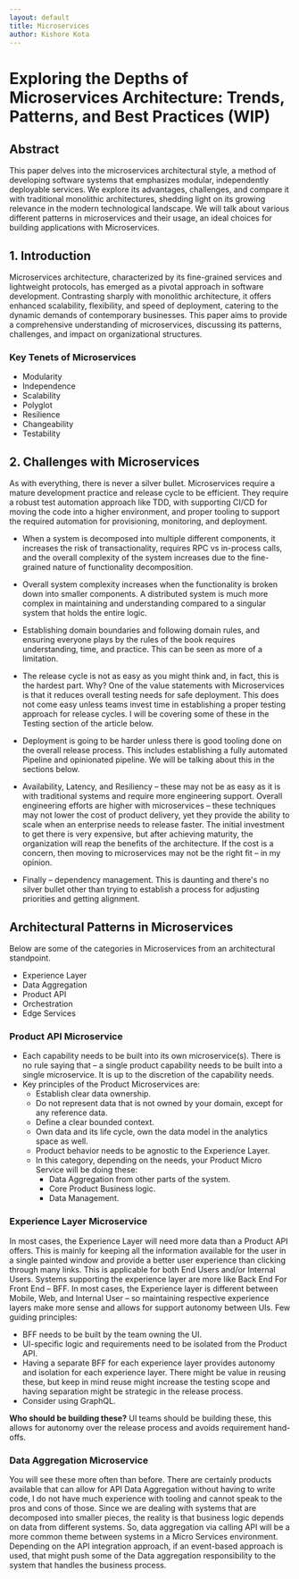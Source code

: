 ```yaml
---
layout: default
title: Microservices
author: Kishore Kota
---
```


# Exploring the Depths of Microservices Architecture: Trends, Patterns, and Best Practices (WIP)

## Abstract
This paper delves into the microservices architectural style, a method of developing software systems that emphasizes modular, independently deployable services. We explore its advantages, challenges, and compare it with traditional monolithic architectures, shedding light on its growing relevance in the modern technological landscape. We will talk about various different patterns in microservices and their usage, an ideal choices for building applications with Microservices.

## 1. Introduction
Microservices architecture, characterized by its fine-grained services and lightweight protocols, has emerged as a pivotal approach in software development. Contrasting sharply with monolithic architecture, it offers enhanced scalability, flexibility, and speed of deployment, catering to the dynamic demands of contemporary businesses. This paper aims to provide a comprehensive understanding of microservices, discussing its patterns, challenges, and impact on organizational structures.

### Key Tenets of Microservices

- Modularity
- Independence
- Scalability
- Polyglot 
- Resilience
- Changeability
- Testability

## 2. Challenges with Microservices

As with everything, there is never a silver bullet. Microservices require a mature development practice and release cycle to be efficient. They require a robust test automation approach like TDD, with supporting CI/CD for moving the code into a higher environment, and proper tooling to support the required automation for provisioning, monitoring, and deployment. 

- When a system is decomposed into multiple different components, it increases the risk of transactionality, requires RPC vs in-process calls, and the overall complexity of the system increases due to the fine-grained nature of functionality decomposition.

- Overall system complexity increases when the functionality is broken down into smaller components. A distributed system is much more complex in maintaining and understanding compared to a singular system that holds the entire logic.

- Establishing domain boundaries and following domain rules, and ensuring everyone plays by the rules of the book requires understanding, time, and practice. This can be seen as more of a limitation.

- The release cycle is not as easy as you might think and, in fact, this is the hardest part. Why? One of the value statements with Microservices is that it reduces overall testing needs for safe deployment. This does not come easy unless teams invest time in establishing a proper testing approach for release cycles. I will be covering some of these in the Testing section of the article below.

- Deployment is going to be harder unless there is good tooling done on the overall release process. This includes establishing a fully automated Pipeline and opinionated pipeline. We will be talking about this in the sections below.

- Availability, Latency, and Resiliency – these may not be as easy as it is with traditional systems and require more engineering support. Overall engineering efforts are higher with microservices – these techniques may not lower the cost of product delivery, yet they provide the ability to scale when an enterprise needs to release faster. The initial investment to get there is very expensive, but after achieving maturity, the organization will reap the benefits of the architecture. If the cost is a concern, then moving to microservices may not be the right fit – in my opinion.

- Finally – dependency management. This is daunting and there's no silver bullet other than trying to establish a process for adjusting priorities and getting alignment.

## Architectural Patterns in Microservices

Below are some of the categories in Microservices from an architectural standpoint. 
- Experience Layer
- Data Aggregation
- Product API
- Orchestration 
- Edge Services

### Product API Microservice
- Each capability needs to be built into its own microservice(s). There is no rule saying that – a single product capability needs to be built into a single microservice. It is up to the discretion of the capability needs.
- Key principles of the Product Microservices are:
  - Establish clear data ownership.
  - Do not represent data that is not owned by your domain, except for any reference data. 
  - Define a clear bounded context.
  - Own data and its life cycle, own the data model in the analytics space as well.
  - Product behavior needs to be agnostic to the Experience Layer.
  - In this category, depending on the needs, your Product Micro Service will be doing these:
    - Data Aggregation from other parts of the system.
    - Core Product Business logic.
    - Data Management.

### Experience Layer Microservice
In most cases, the Experience Layer will need more data than a Product API offers. This is mainly for keeping all the information available for the user in a single painted window and provide a better user experience than clicking through many links. This is applicable for both End Users and/or Internal Users.
Systems supporting the experience layer are more like Back End For Front End – BFF. In most cases, the Experience layer is different between Mobile, Web, and Internal User – so maintaining respective experience layers make more sense and allows for support autonomy between UIs.
Few guiding principles:
- BFF needs to be built by the team owning the UI.
- UI-specific logic and requirements need to be isolated from the Product API.
- Having a separate BFF for each experience layer provides autonomy and isolation for each experience layer. There might be value in reusing these, but keep in mind reuse might increase the testing scope and having separation might be strategic in the release process.
- Consider using GraphQL.

**Who should be building these?** UI teams should be building these, this allows for autonomy over the release process and avoids requirement hand-offs.

### Data Aggregation Microservice
You will see these more often than before. There are certainly products available that can allow for API Data Aggregation without having to write code, I do not have much experience with tooling and cannot speak to the pros and cons of those. Since we are dealing with systems that are decomposed into smaller pieces, the reality is that business logic depends on data from different systems. So, data aggregation via calling API will be a more common theme between systems in a Micro Services environment. Depending on the API integration approach, if an event-based approach is used, that might push some of the Data aggregation responsibility to the system that handles the business process.
